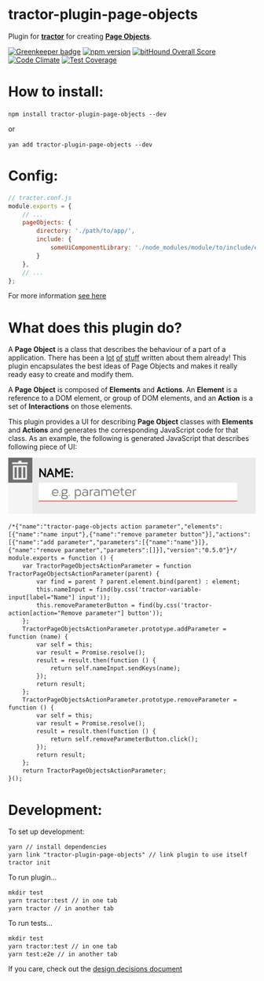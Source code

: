 # tractor-plugin-page-objects

Plugin for [**tractor**](https://github.com/TradeMe/tractor) for creating [**Page Objects**](https://github.com/SeleniumHQ/selenium/wiki/PageObjects).

[![Greenkeeper badge](https://badges.greenkeeper.io/phenomnomnominal/tractor-plugin-page-objects.svg)](https://greenkeeper.io/)
[![npm version](https://img.shields.io/npm/v/tractor-plugin-page-objects.svg)](https://www.npmjs.com/package/tractor-plugin-page-objects)
[![bitHound Overall Score](https://www.bithound.io/github/phenomnomnominal/tractor-plugin-page-objects/badges/score.svg)](https://www.bithound.io/github/phenomnomnominal/tractor-plugin-page-objects)
[![Code Climate](https://codeclimate.com/github/phenomnomnominal/tractor-plugin-page-objects/badges/gpa.svg)](https://codeclimate.com/github/phenomnomnominal/tractor-plugin-page-objects)
[![Test Coverage](https://codeclimate.com/github/phenomnomnominal/tractor-plugin-page-objects/coverage.svg)](https://codeclimate.com/github/phenomnomnominal/tractor-plugin-page-objects/coverage)

# How to install:

`npm install tractor-plugin-page-objects --dev`

or

`yan add tractor-plugin-page-objects --dev`

# Config:

```javascript
// tractor.conf.js
module.exports = {
    // ...
    pageObjects: {
        directory: './path/to/app/',
        include: {
            someUiComponentLibrary: './node_modules/module/to/include/existing/page-objects/from/'
        }
    },
    // ...
};
```

For more information [see here](./docs/configuration.md)

# What does this plugin do?

A **Page Object** is a class that describes the behaviour of a part of a application. There has been a [lot](https://github.com/SeleniumHQ/selenium/wiki/PageObjects) [of](https://martinfowler.com/bliki/PageObject.html) [stuff](https://www.pluralsight.com/guides/software-engineering-best-practices/getting-started-with-page-object-pattern-for-your-selenium-tests) written about them already! This plugin encapsulates the best ideas of Page Objects and makes it really ready easy to create and modify them.

A **Page Object** is composed of **Elements** and **Actions**. An **Element** is a reference to a DOM element, or group of DOM elements, and an **Action** is a set of **Interactions** on those elements.

This plugin provides a UI for describing **Page Object** classes with **Elements** and **Actions** and generates the corresponding JavaScript code for that class. As an example, the following is generated JavaScript that describes following piece of UI:

![tractor-page-objects action parameter](./docs/assets/tractor-page-objects%20action%20parameter.png)

```
/*{"name":"tractor-page-objects action parameter","elements":[{"name":"name input"},{"name":"remove parameter button"}],"actions":[{"name":"add parameter","parameters":[{"name":"name"}]},{"name":"remove parameter","parameters":[]}],"version":"0.5.0"}*/
module.exports = function () {
    var TractorPageObjectsActionParameter = function TractorPageObjectsActionParameter(parent) {
        var find = parent ? parent.element.bind(parent) : element;
        this.nameInput = find(by.css('tractor-variable-input[label="Name"] input'));
        this.removeParameterButton = find(by.css('tractor-action[action="Remove parameter"] button'));
    };
    TractorPageObjectsActionParameter.prototype.addParameter = function (name) {
        var self = this;
        var result = Promise.resolve();
        result = result.then(function () {
            return self.nameInput.sendKeys(name);
        });
        return result;
    };
    TractorPageObjectsActionParameter.prototype.removeParameter = function () {
        var self = this;
        var result = Promise.resolve();
        result = result.then(function () {
            return self.removeParameterButton.click();
        });
        return result;
    };
    return TractorPageObjectsActionParameter;
}();
```

# Development:

To set up development:

```
yarn // install dependencies
yarn link "tractor-plugin-page-objects" // link plugin to use itself
tractor init
```

To run plugin...

```
mkdir test
yarn tractor:test // in one tab
yarn tractor // in another tab
```

To run tests...

```
mkdir test
yarn tractor:test // in one tab
yarn test:e2e // in another tab
```

If you care, check out the [design decisions document](./docs/design%20decisions.md)
